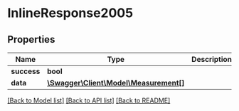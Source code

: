 # InlineResponse2005

## Properties
Name | Type | Description | Notes
------------ | ------------- | ------------- | -------------
**success** | **bool** |  | [optional] 
**data** | [**\Swagger\Client\Model\Measurement[]**](Measurement.md) |  | [optional] 

[[Back to Model list]](../README.md#documentation-for-models) [[Back to API list]](../README.md#documentation-for-api-endpoints) [[Back to README]](../README.md)


